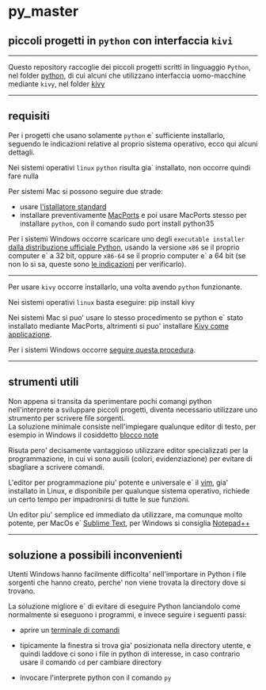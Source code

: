 # py_master
## piccoli progetti in `python` con interfaccia `kivi`

---

Questo repository raccoglie dei piccoli progetti scritti in linguaggio
`Python`, nel folder [python](./python), di cui alcuni che utilizzano
interfaccia uomo-macchine mediante `kivy`, nel folder [kivy](./kivy)

---

## requisiti

Per i progetti che usano solamente `python` e\` sufficiente installarlo, seguendo
le indicazioni relative al proprio sistema operativo, ecco qui alcuni dettagli.  

Nei sistemi operativi `linux` `python` risulta gia\` installato, non occorre
quindi fare nulla  

Per sistemi Mac si possono seguire due strade:
- usare [l'istallatore standard](https://www.python.org/downloads/mac-osx/)
- installare preventivamente [MacPorts](https://www.macports.org/) e poi usare
  MacPorts stesso per installare `python`, con il comando
  	sudo port install python35

Per i sistemi Windows occorre scaricare uno degli `executable installer` [dalla
distribuzione ufficiale Python](https://www.python.org/downloads/windows/),
usando la versione `x86` se il proprio computer e\` a 32 bit, oppure `x86-64` se
il proprio computer e\` a 64 bit (se non lo si sa, queste sono [le
indicazioni](https://www.computerhope.com/issues/ch001121.htm) per verificarlo).

---

Per usare `kivy` occorre installarlo, una volta avendo `python` funzionante.

Nei sistemi operativi `linux` basta eseguire:
	pip install kivy

Nei sistemi Mac si puo' usare lo stesso procedimento se python e\` stato
installato mediante MacPorts, altrimenti si puo' installare [Kivy come
applicazione](https://kivy.org/doc/stable/installation/installation-osx.html).


Per i sistemi Windows occorre [seguire questa
procedura](https://kivy.org/doc/stable/installation/installation-windows.html).

---

## strumenti utili

Non appena si transita da sperimentare pochi comangi python nell'interprete a
sviluppare piccoli progetti, diventa necessario utilizzare uno strumento per
scrivere file sorgenti.  
La soluzione minimale consiste nell'impiegare qualunque editor di testo, per
esempio in Windows il cosiddetto [blocco note](https://it.wikipedia.org/wiki/Blocco_note)

Risuta pero' decisamente vantaggioso utilizzare editor specializzati per la
programmazione, in cui vi sono ausili (colori, evidenziazione) per evitare di
sbagliare a scrivere comandi.

L'editor per programmazione piu' potente e universale e\` il
[vim](https://www.vim.org/), gia' installato in Linux, e disponibile per
qualunque sistema operativo, richiede un certo tempo per impadronirsi di tutte
le sue funzioni.

Un editor piu' semplice ed immediato da utilizzare, ma comunque molto potente,
per MacOs e\` [Sublime Text](https://www.sublimetext.com/), per Windows si
consiglia [Notepad++](https://notepad-plus-plus.org/)


---

## soluzione a possibili inconvenienti

Utenti Windows hanno facilmente difficolta' nell'importare in Python i file
sorgenti che hanno creato, perche' non viene trovata la directory dove si
trovano.

La soluzione migliore e\` di evitare di eseguire Python lanciandolo come
normalmente si eseguono i programmi, e invece seguire i seguenti passi:

- aprire un [terminale di
  comandi](https://www.memexcomputer.it/aprire-il-prompt-dei-comandi-di-windows/)

- tipicamente la finestra si trova gia' posizionata nella directory utente, e
  quindi laddove ci sono i file in python di interesse, in caso contrario usare
  il comando `cd` per cambiare directory

- invocare l'interprete python con il comando `py`
